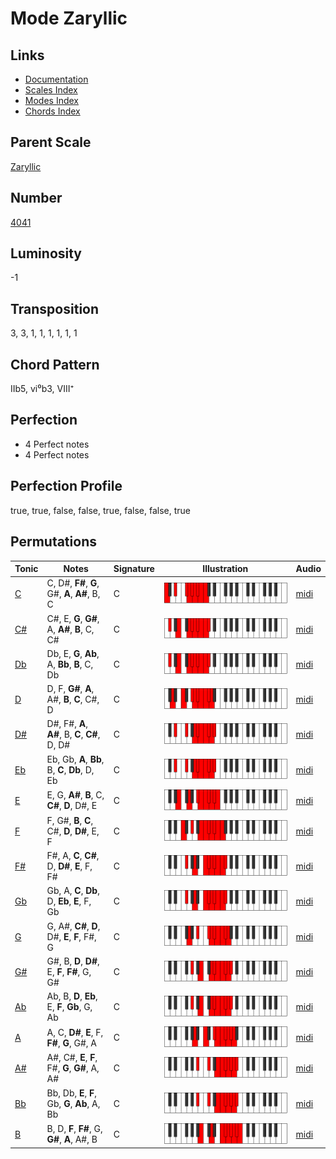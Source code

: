 # Mode Zaryllic

## Links

- [Documentation](README.md)
- [Scales Index](Scales.md)
- [Modes Index](Modes.md)
- [Chords Index](Chords.md)

## Parent Scale

[Zaryllic](ScaleZaryllic.md)

## Number

[4041](https://ianring.com/musictheory/scales/4041)

## Luminosity

-1

## Transposition

3, 3, 1, 1, 1, 1, 1, 1

## Chord Pattern

IIb5, vi⁰b3, VIII⁺

## Perfection

- 4 Perfect notes
- 4 Perfect notes

## Perfection Profile

true, true, false, false, true, false, false, true

## Permutations

| Tonic | Notes | Signature | Illustration | Audio |
|-------|-------|-----------|--------------|-------|
| [C](ModeCNaturalZaryllic.md) | C, D#, **F#**, **G**, G#, **A**, **A#**, B, C | C | ![CNaturalZaryllic](ModeCNaturalZaryllic.png) | [midi](https://github.com/edipermadi/music/blob/main/docs/ModeCNaturalZaryllic.mid?raw=true) |
| [C#](ModeCSharpZaryllic.md) | C#, E, **G**, **G#**, A, **A#**, **B**, C, C# | C | ![CSharpZaryllic](ModeCSharpZaryllic.png) | [midi](https://github.com/edipermadi/music/blob/main/docs/ModeCSharpZaryllic.mid?raw=true) |
| [Db](ModeDFlatZaryllic.md) | Db, E, **G**, **Ab**, A, **Bb**, **B**, C, Db | C | ![DFlatZaryllic](ModeDFlatZaryllic.png) | [midi](https://github.com/edipermadi/music/blob/main/docs/ModeDFlatZaryllic.mid?raw=true) |
| [D](ModeDNaturalZaryllic.md) | D, F, **G#**, **A**, A#, **B**, **C**, C#, D | C | ![DNaturalZaryllic](ModeDNaturalZaryllic.png) | [midi](https://github.com/edipermadi/music/blob/main/docs/ModeDNaturalZaryllic.mid?raw=true) |
| [D#](ModeDSharpZaryllic.md) | D#, F#, **A**, **A#**, B, **C**, **C#**, D, D# | C | ![DSharpZaryllic](ModeDSharpZaryllic.png) | [midi](https://github.com/edipermadi/music/blob/main/docs/ModeDSharpZaryllic.mid?raw=true) |
| [Eb](ModeEFlatZaryllic.md) | Eb, Gb, **A**, **Bb**, B, **C**, **Db**, D, Eb | C | ![EFlatZaryllic](ModeEFlatZaryllic.png) | [midi](https://github.com/edipermadi/music/blob/main/docs/ModeEFlatZaryllic.mid?raw=true) |
| [E](ModeENaturalZaryllic.md) | E, G, **A#**, **B**, C, **C#**, **D**, D#, E | C | ![ENaturalZaryllic](ModeENaturalZaryllic.png) | [midi](https://github.com/edipermadi/music/blob/main/docs/ModeENaturalZaryllic.mid?raw=true) |
| [F](ModeFNaturalZaryllic.md) | F, G#, **B**, **C**, C#, **D**, **D#**, E, F | C | ![FNaturalZaryllic](ModeFNaturalZaryllic.png) | [midi](https://github.com/edipermadi/music/blob/main/docs/ModeFNaturalZaryllic.mid?raw=true) |
| [F#](ModeFSharpZaryllic.md) | F#, A, **C**, **C#**, D, **D#**, **E**, F, F# | C | ![FSharpZaryllic](ModeFSharpZaryllic.png) | [midi](https://github.com/edipermadi/music/blob/main/docs/ModeFSharpZaryllic.mid?raw=true) |
| [Gb](ModeGFlatZaryllic.md) | Gb, A, **C**, **Db**, D, **Eb**, **E**, F, Gb | C | ![GFlatZaryllic](ModeGFlatZaryllic.png) | [midi](https://github.com/edipermadi/music/blob/main/docs/ModeGFlatZaryllic.mid?raw=true) |
| [G](ModeGNaturalZaryllic.md) | G, A#, **C#**, **D**, D#, **E**, **F**, F#, G | C | ![GNaturalZaryllic](ModeGNaturalZaryllic.png) | [midi](https://github.com/edipermadi/music/blob/main/docs/ModeGNaturalZaryllic.mid?raw=true) |
| [G#](ModeGSharpZaryllic.md) | G#, B, **D**, **D#**, E, **F**, **F#**, G, G# | C | ![GSharpZaryllic](ModeGSharpZaryllic.png) | [midi](https://github.com/edipermadi/music/blob/main/docs/ModeGSharpZaryllic.mid?raw=true) |
| [Ab](ModeAFlatZaryllic.md) | Ab, B, **D**, **Eb**, E, **F**, **Gb**, G, Ab | C | ![AFlatZaryllic](ModeAFlatZaryllic.png) | [midi](https://github.com/edipermadi/music/blob/main/docs/ModeAFlatZaryllic.mid?raw=true) |
| [A](ModeANaturalZaryllic.md) | A, C, **D#**, **E**, F, **F#**, **G**, G#, A | C | ![ANaturalZaryllic](ModeANaturalZaryllic.png) | [midi](https://github.com/edipermadi/music/blob/main/docs/ModeANaturalZaryllic.mid?raw=true) |
| [A#](ModeASharpZaryllic.md) | A#, C#, **E**, **F**, F#, **G**, **G#**, A, A# | C | ![ASharpZaryllic](ModeASharpZaryllic.png) | [midi](https://github.com/edipermadi/music/blob/main/docs/ModeASharpZaryllic.mid?raw=true) |
| [Bb](ModeBFlatZaryllic.md) | Bb, Db, **E**, **F**, Gb, **G**, **Ab**, A, Bb | C | ![BFlatZaryllic](ModeBFlatZaryllic.png) | [midi](https://github.com/edipermadi/music/blob/main/docs/ModeBFlatZaryllic.mid?raw=true) |
| [B](ModeBNaturalZaryllic.md) | B, D, **F**, **F#**, G, **G#**, **A**, A#, B | C | ![BNaturalZaryllic](ModeBNaturalZaryllic.png) | [midi](https://github.com/edipermadi/music/blob/main/docs/ModeBNaturalZaryllic.mid?raw=true) |

